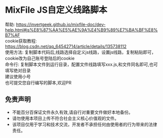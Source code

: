 # MixFile JS自定义线路脚本
帮助: https://invertgeek.github.io/mixfile-doc/dev-help.html#js%E8%87%AA%E5%AE%9A%E4%B9%89%E7%BA%BF%E8%B7%AF \
cookie获取教程: https://blog.csdn.net/qq_64542714/article/details/135738112 \
使用方法: 复制脚本代码后,线路选择自定义js线路，设置js线路，复制粘贴即可，cookie改为自己账号登陆后的cookie \
命令行: 复制脚本文件到运行目录，配置文件线路填写xxx.js,和文件同名即可,也可填写绝对目录 \
建议使用小号 \
也可提交您自行编写的脚本,欢迎PR



## 免责声明

+   不能百分百保证文件永久有效,请自行对重要文件做好本地备份。
+   请勿使用本项目上传不符合社会主义核心价值观的文件。
+   该项目仅用于学习和技术交流，开发者不承担任何由使用者的行为带来的法律责任。


